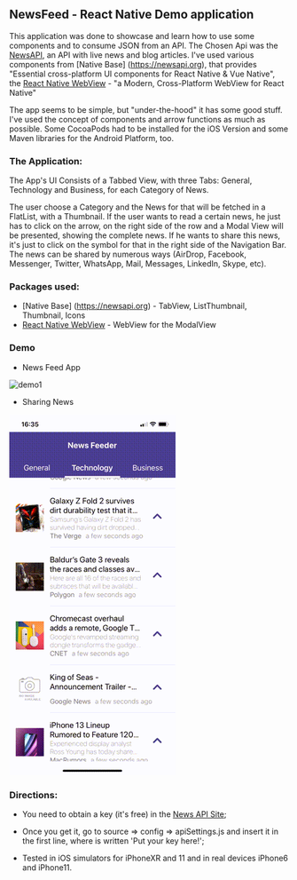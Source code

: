 ## NewsFeed - React Native Demo application

This application was done to showcase and learn how to use some components and to consume JSON from an API. The Chosen Api was the [NewsAPI](https://newsapi.org), an API with live news and blog articles. I've used various components from [Native Base] (https://newsapi.org), that provides "Essential cross-platform UI components for React Native & Vue Native", the [React Native WebView](https://github.com/react-native-webview/react-native-webview) - "a Modern, Cross-Platform WebView for React Native"

The app seems to be simple, but "under-the-hood" it has some good stuff. I've used the concept of components and arrow functions as much as possible. Some CocoaPods had to be installed for the iOS Version and some Maven libraries for the Android Platform, too.

### The Application:
The App's UI Consists of a Tabbed View, with three Tabs: General, Technology and Business, for each Category of News.

The user choose a Category and the News for that will be fetched in a FlatList, with a Thumbnail. If the user wants to read a certain news, he just has to click on the arrow, on the right side of the row and a Modal View will be presented, showing the complete news.
If he wants to share this news, it's just to click on the symbol for that in the right side of the Navigation Bar. The news can be shared by numerous ways (AirDrop, Facebook, Messenger, Twitter, WhatsApp, Mail, Messages, LinkedIn, Skype, etc).


### Packages used:

- [Native Base] (https://newsapi.org) - TabView, ListThumbnail, Thumbnail, Icons
- [React Native WebView](https://github.com/react-native-webview/react-native-webview) - WebView for the ModalView


### Demo

- News Feed App

![demo1](Demo/demo1.gif)

- Sharing News

![share](Demo/share.gif)


### Directions:
- You need to obtain a key (it's free) in the [News API Site](https://newsapi.org);

- Once you get it, go to source => config => apiSettings.js and insert it in the first line, where is written 'Put your key here!';

- Tested in iOS simulators for iPhoneXR and 11 and in real devices iPhone6 and iPhone11. 
